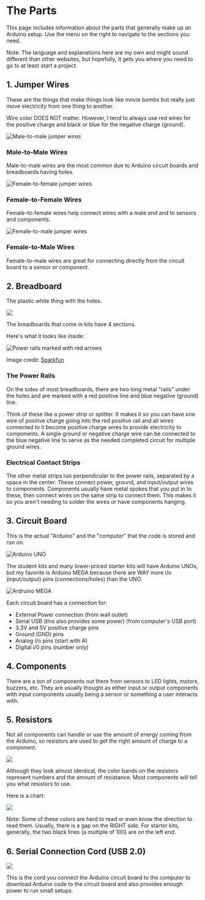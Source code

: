 # The Parts

This page includes information about the parts that generally make up an Arduino setup. Use the menu on the right to navigate to the sections you need.

Note: The language and explanations here are my own and might sound different than other websites, but hopefully, it gets you where you need to go to at least start a project.

## 1. Jumper Wires

These are the things that make things look like movie bombs but really just move electricity from one thing to another.

Wire color DOES NOT matter. However, I tend to always use red wires for the positive charge and black or blue for the negative charge \(ground\).

![Male-to-male jumper wires](../.gitbook/assets/image%20%28516%29.png)

### Male-to-Male Wires

Male-to-male wires are the most common due to Arduino circuit boards and breadboards having holes.

![Female-to-female jumper wires](../.gitbook/assets/image%20%28513%29.png)

### Female-to-Female Wires

Female-to-female wires help connect wires with a male end and to sensors and components.

![Female-to-male jumper wires](../.gitbook/assets/image%20%28510%29.png)

### Female-to-Male Wires

Female-to-male wires are great for connecting directly from the circuit board to a sensor or component.

## 2. Breadboard

The plastic white thing with the holes.

![](../.gitbook/assets/image%20%28490%29.png)

The breadboards that come in kits have 4 sections.

Here's what it looks like inside:

![Power rails marked with red arrows](../.gitbook/assets/image%20%28509%29.png)

Image credit: [Sparkfun](https://learn.sparkfun.com/tutorials/how-to-use-a-breadboard/all)

### The Power Rails

On the sides of most breadboards, there are two long metal "rails" under the holes and are marked with a red positive line and blue negative \(ground\) line. 

Think of these like a power strip or splitter. It makes it so you can have one wire of positive charge going into the red positive rail and all wires connected to it become positive charge wires to provide electricity to components. A single ground or negative charge wire can be connected to the blue negative line to serve as the needed completed circuit for multiple ground wires.

### Electrical Contact Strips

The other metal strips run perpendicular to the power rails, separated by a space in the center. These connect power, ground, and input/output wires to components. Components usually have metal spokes that you put in to these, then connect wires on the same strip to connect them. This makes it so you aren't needing to solder the wires or have components hanging.

## 3. Circuit Board

This is the actual "Arduino" and the "computer" that the code is stored and run on.

![Arduino UNO](../.gitbook/assets/image%20%28493%29.png)

The student kits and many lower-priced starter kits will have Arduino UNOs, but my favorite is Arduino MEGA because there are WAY more i/o \(input/output\) pins \(connections/holes\) than the UNO.

![Ardruino MEGA](../.gitbook/assets/image%20%28486%29.png)

Each circuit board has a connection for:

* External Power connection \(from wall outlet\)
* Serial USB \(this also provides some power\) \(from computer's USB port\)
* 3.3V and 5V positive charge pins
* Ground \(GND\) pins
* Analog i/o pins \(start with A\)
* Digital i/0 pins \(number only\)

## 4. Components

There are a ton of components out there from sensors to LED lights, motors, buzzers, etc. They are usually thought as either input or output components with input components usually being a sensor or something a user interacts with.

## 5. Resistors

Not all components can handle or use the amount of energy coming from the Arduino, so resistors are used to get the right amount of charge to a component.

![](../.gitbook/assets/image%20%28484%29.png)

Although they look almost identical, the color bands on the resistors represent numbers and the amount of resistance. Most components will tell you what resistors to use.

Here is a chart:

![](../.gitbook/assets/image%20%28508%29.png)

Note: Some of these colors are hard to read or even know the direction to read them. Usually, there is a gap on the RIGHT side. For starter kits, generally, the two black lines \(a multiple of 100\) are on the left end.

## 6. Serial Connection Cord \(USB 2.0\)

![](../.gitbook/assets/image%20%28497%29.png)

This is the cord you connect the Arduino circuit board to the computer to download Arduino code to the circuit board and also provides enough power to run small setups.

